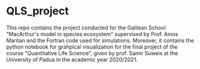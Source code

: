 # QLS_project
This repo contains the project conducted for the Galilean School "MacArthur's model in species ecosystem" supervised by Prof. Amos Maritan and the Fortran code used for simulations. Moreover, it contains the python notebook for grahpical visualization for the final project of the course "Quantitative Life Science", given by prof. Samir Suweis at the University of Padua in the academic year 2020/2021.
